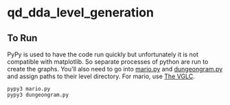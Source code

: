 # qd_dda_level_generation

## To Run

PyPy is used to have the code run quickly but unfortunately it is not compatible with matplotlib. So separate processes of python are run to create the graphs. You'll also need to go into [mario.py](./mario.py) and [dungeongram.py](./dungeongram.py) and assign paths to their level directory. For mario, use [The VGLC](https://github.com/TheVGLC/TheVGLC/tree/0e86a8f31f20ecad4eaa5741ff061af88767f7fb/Super%20Mario%20Bros/Processed).

```
pypy3 mario.py
pypy3 dungeongram.py
```
